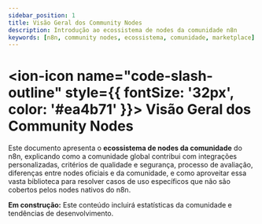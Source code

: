 ```yaml
---
sidebar_position: 1
title: Visão Geral dos Community Nodes
description: Introdução ao ecossistema de nodes da comunidade n8n
keywords: [n8n, community nodes, ecossistema, comunidade, marketplace]
---
```


# <ion-icon name="code-slash-outline" style={{ fontSize: '32px', color: '#ea4b71' }}></ion-icon> Visão Geral dos Community Nodes

Este documento apresenta o **ecossistema de nodes da comunidade** do n8n, explicando como a comunidade global contribui com integrações personalizadas, critérios de qualidade e segurança, processo de avaliação, diferenças entre nodes oficiais e da comunidade, e como aproveitar essa vasta biblioteca para resolver casos de uso específicos que não são cobertos pelos nodes nativos do n8n.

**Em construção:** Este conteúdo incluirá estatísticas da comunidade e tendências de desenvolvimento.
